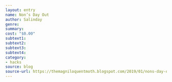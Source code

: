 ```yaml
---
layout: entry 
name: Non’s Day Out
author: Salinday
genre: 
summary: 
cost: "$0.00"
subtext1: 
subtext2: 
subtext3: 
subtext4: 
category:
- hacks
source: blog
source-url: https://themagniloquentmoth.blogspot.com/2019/01/nons-day-out.html
---
```

